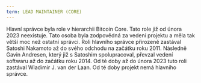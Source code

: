 ```yaml
---
term: LEAD MAINTAINER (CORE)
---
```


Hlavní správce byla role v hierarchii Bitcoin Core. Tato role již od února 2023 neexistuje. Tato osoba byla zodpovědná za vedení projektu a měla tak větší moc než ostatní správci. Roli hlavního správce přirozeně zastával Satoshi Nakamoto až do svého odchodu na začátku roku 2011. Následně Gavin Andresen, který již s Satoshim spolupracoval, převzal vedení softwaru až do začátku roku 2014. Od té doby až do února 2023 tuto roli zastával Wladimir J. van der Laan. Od té doby projekt nemá hlavního správce.